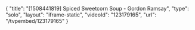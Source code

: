 {
    "title": "[1508441819] Spiced Sweetcorn Soup - Gordon Ramsay",
    "type": "solo",
    "layout": "iframe-static",
    "videoId": "123179165",
    "url": "\/tvpembed\/123179165"
}